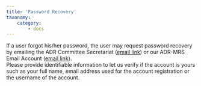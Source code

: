 ```yaml
---
title: 'Password Recovery'
taxonomy:
    category:
        - docs
---
```


If a user forgot his/her password, the user may request password recovery by emailing the ADR Committee Secretariat ([email link](mailto:denradrcom@gmail.com)) or our ADR-MRS Email Account ([email link](mailto:adrmrs.denr@gmail.com)). </br>
Please provide identifiable information to let us verify if the account is yours such as your full name, email address used for the account registration or the username of the account.   

